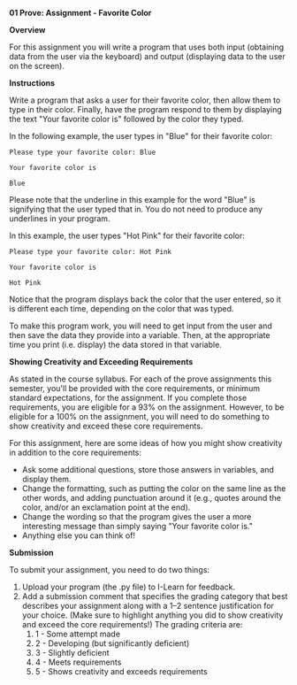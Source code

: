 ﻿**01 Prove: Assignment - Favorite Color**

**Overview**

For this assignment you will write a program that uses both input (obtaining data from the user via the keyboard) and output (displaying data to the user on the screen).

**Instructions**

Write a program that asks a user for their favorite color, then allow them to type in their color. Finally, have the program respond to them by displaying the text "Your favorite color is" followed by the color they typed.

In the following example, the user types in "Blue" for their favorite color:

<pre><code>Please type your favorite color: Blue

Your favorite color is

Blue</code></pre>

Please note that the underline in this example for the word "Blue" is signifying that the user typed that in. You do not need to produce any underlines in your program.

In this example, the user types "Hot Pink" for their favorite color:

<pre><code>Please type your favorite color: Hot Pink

Your favorite color is

Hot Pink</code></pre>

Notice that the program displays back the color that the user entered, so it is different each time, depending on the color that was typed.

To make this program work, you will need to get input from the user and then save the data they provide into a variable. Then, at the appropriate time you print (i.e. display) the data stored in that variable.

**Showing Creativity and Exceeding Requirements**

As stated in the course syllabus. For each of the prove assignments this semester, you'll be provided with the core requirements, or minimum standard expectations, for the assignment. If you complete those requirements, you are eligible for a 93% on the assignment. However, to be eligible for a 100% on the assignment, you will need to do something to show creativity and exceed these core requirements.

For this assignment, here are some ideas of how you might show creativity in addition to the core requirements:

- Ask some additional questions, store those answers in variables, and display them.
- Change the formatting, such as putting the color on the same line as the other words, and adding punctuation around it (e.g., quotes around the color, and/or an exclamation point at the end).
- Change the wording so that the program gives the user a more interesting message than simply saying "Your favorite color is."
- Anything else you can think of!

**Submission**

To submit your assignment, you need to do two things:

1. Upload your program (the .py file) to I-Learn for feedback.
1. Add a submission comment that specifies the grading category that best describes your assignment along with a 1–2 sentence justification for your choice. (Make sure to highlight anything you did to show creativity and exceed the core requirements!) The grading criteria are:
   1. 1 - Some attempt made
   1. 2 - Developing (but significantly deficient)
   1. 3 - Slightly deficient
   1. 4 - Meets requirements
   1. 5 - Shows creativity and exceeds requirements


